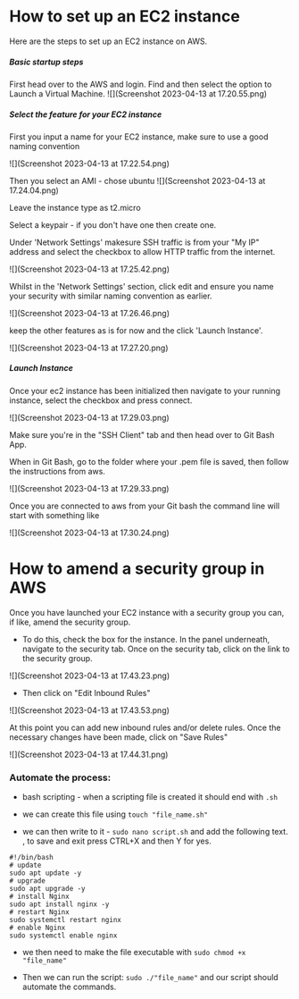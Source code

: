 # How to set up an EC2 instance

Here are the steps to set up an EC2 instance on AWS.

##### Basic startup steps

First head over to the AWS and login.
Find and then select the option to Launch a Virtual Machine. 
![](Screenshot 2023-04-13 at 17.20.55.png)

##### Select the feature for your EC2 instance

First you input a name for your EC2 instance, make sure to use a good naming 
convention

![](Screenshot 2023-04-13 at 17.22.54.png)

Then you select an AMI - chose ubuntu
![](Screenshot 2023-04-13 at 17.24.04.png)

Leave the instance type as t2.micro

Select a keypair - if you don't have one then create one.

Under 'Network Settings' makesure SSH traffic is from your "My IP" address and select the checkbox 
to allow HTTP traffic from the internet.

![](Screenshot 2023-04-13 at 17.25.42.png)

Whilst in the 'Network Settings' section, click edit and ensure you name your security with similar naming convention 
as earlier.

![](Screenshot 2023-04-13 at 17.26.46.png)

keep the other features as is for now and the click 'Launch Instance'.

![](Screenshot 2023-04-13 at 17.27.20.png)

##### Launch Instance

Once your ec2 instance has been initialized then navigate to your running instance, select the checkbox 
and press connect. 

![](Screenshot 2023-04-13 at 17.29.03.png)

Make sure you're in the "SSH Client" tab and then head over to Git Bash App.

When in Git Bash, go to the folder where your .pem file is saved, then follow the instructions from aws.

![](Screenshot 2023-04-13 at 17.29.33.png)

Once you are connected to aws from your Git bash the command line will start with something like

![](Screenshot 2023-04-13 at 17.30.24.png)

# How to amend a security group in AWS

Once you have launched your EC2 instance with a security group you can, if like, amend the security group.

- To do this, check the box for the instance. In the panel underneath, navigate to the security tab.
Once on the security tab, click on the link to the security group.

![](Screenshot 2023-04-13 at 17.43.23.png)


- Then click on "Edit Inbound Rules"

![](Screenshot 2023-04-13 at 17.43.53.png)

At this point you can add new inbound rules and/or delete rules. Once the necessary changes have been made, 
click on "Save Rules"

![](Screenshot 2023-04-13 at 17.44.31.png)


###  Automate the process: 
- bash scripting - when a scripting file is created it should end with `.sh`

- we can create this file using `touch "file_name.sh"`

- we can then write to it - `sudo nano script.sh` and add the following text.
, to save and exit press CTRL+X and then Y for yes.
```
#!/bin/bash
# update
sudo apt update -y
# upgrade
sudo apt upgrade -y
# install Nginx
sudo apt install nginx -y
# restart Nginx
sudo systemctl restart nginx
# enable Nginx
sudo systemctl enable nginx
```

- we then need to make the file executable with `sudo chmod +x "file_name"`

- Then we can run the script: `sudo ./"file_name"` and our script should automate the 
commands.
